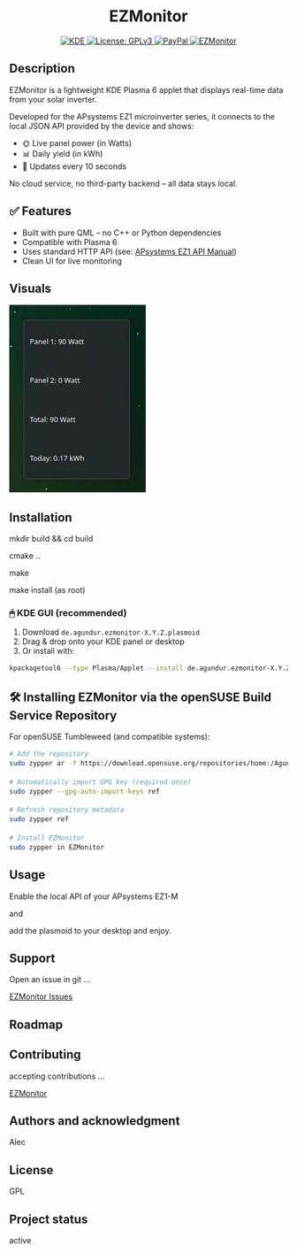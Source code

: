 <div align="center">
  <h1>EZMonitor</h1>
  <a href="https://kde.org/de/">
  <img src="https://img.shields.io/badge/KDE_Plasma-6.1+-blue?style=flat&logo=kde" alt="KDE">
</a>
 <a href="https://www.gnu.org/licenses/gpl-3.0.html">
  <img src="https://img.shields.io/badge/License-GPLv3-blue.svg" alt="License: GPLv3">
</a>
  <a href="https://paypal.me/agundur">
  <img src="https://img.shields.io/badge/donate-PayPal-%2337a556" alt="PayPal">
</a>
  </a>
  <a href="https://store.kde.org/p/2290729">
  <img src="https://img.shields.io/badge/KDE%20Plasma-1D99F3?logo=kdeplasma&logoColor=fff" alt="EZMonitor">
</a></div>

## Description
EZMonitor is a lightweight KDE Plasma 6 applet that displays real-time data from your solar inverter.

Developed for the APsystems EZ1 microinverter series, it connects to the local JSON API provided by the device and shows:
- 🌞 Live panel power (in Watts)
- 📊 Daily yield (in kWh)
- 🔄 Updates every 10 seconds

No cloud service, no third-party backend – all data stays local.

## ✅ Features

- Built with pure QML – no C++ or Python dependencies
- Compatible with Plasma 6
- Uses standard HTTP API (see: [APsystems EZ1 API Manual](https://forum.iobroker.net/assets/uploads/files/1701255814508-apsystems-ez1-local-api-user-manual.pdf))
- Clean UI for live monitoring




## Visuals
![psystems EZ1 power output](EzMonitor.png)



## Installation
mkdir build && cd build

cmake ..

make

make install (as root)


### 🖱 KDE GUI (recommended)

1. Download `de.agundur.ezmonitor-X.Y.Z.plasmoid`
2. Drag & drop onto your KDE panel or desktop
3. Or install with:

```bash
kpackagetool6 --type Plasma/Applet --install de.agundur.ezmonitor-X.Y.Z.plasmoid
```

## 🛠️ Installing EZMonitor via the openSUSE Build Service Repository

For openSUSE Tumbleweed (and compatible systems):

```bash
# Add the repository
sudo zypper ar -f https://download.opensuse.org/repositories/home:/Agundur/openSUSE_Tumbleweed/home:Agundur.repo

# Automatically import GPG key (required once)
sudo zypper --gpg-auto-import-keys ref

# Refresh repository metadata
sudo zypper ref

# Install EZMonitor
sudo zypper in EZMonitor
```


## Usage
Enable the local API of your APsystems EZ1-M

and 

add the plasmoid to your desktop and enjoy.

## Support
Open an issue in git ...

[EZMonitor Issues](https://www.opencode.net/agundur/ezmonitor/-/issues)


## Roadmap


## Contributing
accepting contributions ...

[EZMonitor](https://www.opencode.net/agundur/ezmonitor)



## Authors and acknowledgment
Alec

## License
GPL


## Project status
active
